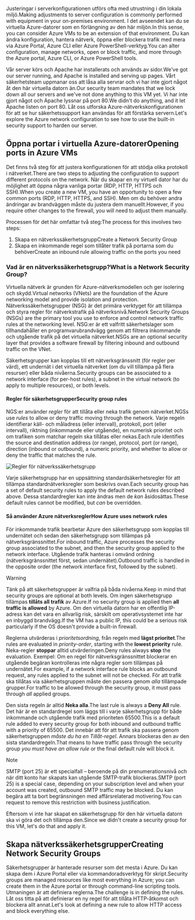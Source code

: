 <span data-ttu-id="0b926-101">Justeringar i serverkonfigurationen utförs ofta med utrustning i din lokala miljö.</span><span class="sxs-lookup"><span data-stu-id="0b926-101">Making adjustments to server configuration is commonly performed with equipment in your on-premises environment.</span></span> <span data-ttu-id="0b926-102">I det avseendet kan du se virtuella Azure-datorer som en förlängning av den här miljön.</span><span class="sxs-lookup"><span data-stu-id="0b926-102">In this sense, you can consider Azure VMs to be an extension of that environment.</span></span> <span data-ttu-id="0b926-103">Du kan ändra konfiguration, hantera nätverk, öppna eller blockera trafik med mera via Azure Portal, Azure CLI eller Azure PowerShell-verktyg.</span><span class="sxs-lookup"><span data-stu-id="0b926-103">You can alter configuration, manage networks, open or block traffic, and more through the Azure portal, Azure CLI, or Azure PowerShell tools.</span></span>

<span data-ttu-id="0b926-104">Vår server körs och Apache har installerats och används av sidor.</span><span class="sxs-lookup"><span data-stu-id="0b926-104">We've got our server running, and Apache is installed and serving up pages.</span></span> <span data-ttu-id="0b926-105">Vårt säkerhetsteam uppmanar oss att låsa alla servrar och vi har inte gjort något åt den här virtuella datorn än.</span><span class="sxs-lookup"><span data-stu-id="0b926-105">Our security team mandates that we lock down all our servers and we've not done anything to this VM yet.</span></span> <span data-ttu-id="0b926-106">Vi har inte gjort något och Apache lyssnar på port 80.</span><span class="sxs-lookup"><span data-stu-id="0b926-106">We didn't do anything, and it let Apache listen on port 80.</span></span> <span data-ttu-id="0b926-107">Låt oss utforska Azure-nätverkskonfigurationen för att se hur säkerhetssupport kan användas för att förstärka servern.</span><span class="sxs-lookup"><span data-stu-id="0b926-107">Let's explore the Azure network configuration to see how to use the built-in security support to harden our server.</span></span>

## <a name="opening-ports-in-azure-vms"></a><span data-ttu-id="0b926-108">Öppna portar i virtuella Azure-datorer</span><span class="sxs-lookup"><span data-stu-id="0b926-108">Opening ports in Azure VMs</span></span>

<!-- TODO: Azure portal is inconsistent here in applying the NSG.
By default, new VMs are locked down. 

Apps can make outgoing requests, but the only inbound traffic allowed is from the virtual network (e.g., other resources on the same local network), and from Azure's Load Balancer (probe checks). -->

<span data-ttu-id="0b926-109">Det finns två steg för att justera konfigurationen för att stödja olika protokoll i nätverket.</span><span class="sxs-lookup"><span data-stu-id="0b926-109">There are two steps to adjusting the configuration to support different protocols on the network.</span></span> <span data-ttu-id="0b926-110">När du skapar en ny virtuell dator har du möjlighet att öppna några vanliga portar (RDP, HTTP, HTTPS och SSH).</span><span class="sxs-lookup"><span data-stu-id="0b926-110">When you create a new VM, you have an opportunity to open a few common ports (RDP, HTTP, HTTPS, and SSH).</span></span> <span data-ttu-id="0b926-111">Men om du behöver andra ändringar av brandväggen måste du justera dem manuellt.</span><span class="sxs-lookup"><span data-stu-id="0b926-111">However, if you require other changes to the firewall, you will need to adjust them manually.</span></span>

<span data-ttu-id="0b926-112">Processen för det här omfattar två steg:</span><span class="sxs-lookup"><span data-stu-id="0b926-112">The process for this involves two steps:</span></span>

1. <span data-ttu-id="0b926-113">Skapa en nätverkssäkerhetsgrupp</span><span class="sxs-lookup"><span data-stu-id="0b926-113">Create a Network Security Group</span></span>
2. <span data-ttu-id="0b926-114">Skapa en inkommande regel som tillåter trafik på portarna som du behöver</span><span class="sxs-lookup"><span data-stu-id="0b926-114">Create an inbound rule allowing traffic on the ports you need</span></span>

### <a name="what-is-a-network-security-group"></a><span data-ttu-id="0b926-115">Vad är en nätverkssäkerhetsgrupp?</span><span class="sxs-lookup"><span data-stu-id="0b926-115">What is a Network Security Group?</span></span>

<span data-ttu-id="0b926-116">Virtuella nätverk är grunden för Azure-nätverksmodellen och ger isolering och skydd.</span><span class="sxs-lookup"><span data-stu-id="0b926-116">Virtual networks (VNets) are the foundation of the Azure networking model and provide isolation and protection.</span></span> <span data-ttu-id="0b926-117">Nätverkssäkerhetsgrupper (NSG) är det primära verktyget för att tillämpa och styra regler för nätverkstrafik på nätverksnivå.</span><span class="sxs-lookup"><span data-stu-id="0b926-117">Network Security Groups (NSGs) are the primary tool you use to enforce and control network traffic rules at the networking level.</span></span> <span data-ttu-id="0b926-118">NSG:er är ett valfritt säkerhetslager som tillhandahåller en programvarubrandvägg genom att filtrera inkommande och utgående trafik på det virtuella nätverket.</span><span class="sxs-lookup"><span data-stu-id="0b926-118">NSGs are an optional security layer that provides a software firewall by filtering inbound and outbound traffic on the VNet.</span></span> 

<span data-ttu-id="0b926-119">Säkerhetsgrupper kan kopplas till ett nätverksgränssnitt (för regler per värd), ett undernät i det virtuella nätverket (om du vill tillämpa på flera resurser) eller båda nivåerna.</span><span class="sxs-lookup"><span data-stu-id="0b926-119">Security groups can be associated to a network interface (for per-host rules), a subnet in the virtual network (to apply to multiple resources), or both levels.</span></span> 

#### <a name="security-group-rules"></a><span data-ttu-id="0b926-120">Regler för säkerhetsgrupper</span><span class="sxs-lookup"><span data-stu-id="0b926-120">Security group rules</span></span>

<span data-ttu-id="0b926-121">NGS:er använder _regler_ för att tillåta eller neka trafik genom nätverket.</span><span class="sxs-lookup"><span data-stu-id="0b926-121">NGSs use _rules_ to allow or deny traffic moving through the network.</span></span> <span data-ttu-id="0b926-122">Varje regeln identifierar käll- och måladress (eller intervall), protokoll, port (eller intervall), riktning (inkommande eller utgående), en numerisk prioritet och om trafiken som matchar regeln ska tillåtas eller nekas.</span><span class="sxs-lookup"><span data-stu-id="0b926-122">Each rule identifies the source and destination address (or range), protocol, port (or range), direction (inbound or outbound), a numeric priority, and whether to allow or deny the traffic that matches the rule.</span></span>

![Regler för nätverkssäkerhetsgrupp](../media-drafts/7-nsg-rules.png)

<span data-ttu-id="0b926-124">Varje säkerhetsgrupp har en uppsättning standardsäkerhetsregler för att tillämpa standardnätverksregler som beskrivs ovan.</span><span class="sxs-lookup"><span data-stu-id="0b926-124">Each security group has a set of default security rules to apply the default network rules described above.</span></span> <span data-ttu-id="0b926-125">Dessa standardregler kan inte ändras men de _kan_ åsidosättas.</span><span class="sxs-lookup"><span data-stu-id="0b926-125">These default rules cannot be modified, but _can_ be overridden.</span></span>

#### <a name="how-azure-uses-network-rules"></a><span data-ttu-id="0b926-126">Så använder Azure nätverksregler</span><span class="sxs-lookup"><span data-stu-id="0b926-126">How Azure uses network rules</span></span>

<span data-ttu-id="0b926-127">För inkommande trafik bearbetar Azure den säkerhetsgrupp som kopplas till undernätet och sedan den säkerhetsgrupp som tillämpas på nätverksgränssnittet.</span><span class="sxs-lookup"><span data-stu-id="0b926-127">For inbound traffic, Azure processes the security group associated to the subnet, and then the security group applied to the network interface.</span></span> <span data-ttu-id="0b926-128">Utgående trafik hanteras i omvänd ordning (nätverksgränssnittet först, sedan undernätet).</span><span class="sxs-lookup"><span data-stu-id="0b926-128">Outbound traffic is handled in the opposite order (the network interface first, followed by the subnet).</span></span>

> [!WARNING]
> <span data-ttu-id="0b926-129">Tänk på att säkerhetsgrupper är valfria på båda nivåerna.</span><span class="sxs-lookup"><span data-stu-id="0b926-129">Keep in mind that security groups are optional at both levels.</span></span> <span data-ttu-id="0b926-130">Om ingen säkerhetsgrupp tillämpas **tillåts all trafik** av Azure.</span><span class="sxs-lookup"><span data-stu-id="0b926-130">If no security group is applied then **all traffic is allowed** by Azure.</span></span> <span data-ttu-id="0b926-131">Om den virtuella datorn har en offentlig IP-adress kan det vara en allvarlig risk, särskilt om operativsystemet inte har en inbyggd brandvägg.</span><span class="sxs-lookup"><span data-stu-id="0b926-131">If the VM has a public IP, this could be a serious risk particularly if the OS doesn't provide a built-in firewall.</span></span>

<span data-ttu-id="0b926-132">Reglerna utvärderas i _prioritetsordning_, från regeln med **lägst prioritet**.</span><span class="sxs-lookup"><span data-stu-id="0b926-132">The rules are evaluated in _priority-order_, starting with the **lowest priority** rule.</span></span> <span data-ttu-id="0b926-133">Neka-regler **stoppar** alltid utvärderingen.</span><span class="sxs-lookup"><span data-stu-id="0b926-133">Deny rules always **stop** the evaluation.</span></span> <span data-ttu-id="0b926-134">Exempel: Om en regel för nätverksgränssnittet blockerar en utgående begäran kontrolleras inte några regler som tillämpas på undernätet.</span><span class="sxs-lookup"><span data-stu-id="0b926-134">For example, if a network interface rule blocks an outbound request, any rules applied to the subnet will not be checked.</span></span> <span data-ttu-id="0b926-135">För att trafik ska tillåtas via säkerhetsgruppen måste den passera genom _alla_ tillämpade grupper.</span><span class="sxs-lookup"><span data-stu-id="0b926-135">For traffic to be allowed through the security group, it must pass through _all_ applied groups.</span></span>

<span data-ttu-id="0b926-136">Den sista regeln är alltid **Neka alla**.</span><span class="sxs-lookup"><span data-stu-id="0b926-136">The last rule is always a **Deny All** rule.</span></span> <span data-ttu-id="0b926-137">Det här är en standardregel som läggs till i varje säkerhetsgrupp för både inkommande och utgående trafik med prioriteten 65500.</span><span class="sxs-lookup"><span data-stu-id="0b926-137">This is a default rule added to every security group for both inbound and outbound traffic with a priority of 65500.</span></span> <span data-ttu-id="0b926-138">Det innebär att för att trafik ska passera genom säkerhetsgruppen _måste du ha en Tillåt-regel_. Annars blockeras den av den sista standardregeln.</span><span class="sxs-lookup"><span data-stu-id="0b926-138">That means to have traffic pass through the security group _you must have an allow rule_ or the final default rule will block it.</span></span>

> [!NOTE]
> <span data-ttu-id="0b926-139">SMTP (port 25) är ett specialfall – beroende på din prenumerationsnivå och när ditt konto har skapats kan utgående SMTP-trafik blockeras.</span><span class="sxs-lookup"><span data-stu-id="0b926-139">SMTP (port 25) is a special case, depending on your subscription level and when your account was created, outbound SMTP traffic may be blocked.</span></span> <span data-ttu-id="0b926-140">Du kan begära att ta bort begränsningen med affärsrelaterad motivering.</span><span class="sxs-lookup"><span data-stu-id="0b926-140">You can request to remove this restriction with business justification.</span></span>

<span data-ttu-id="0b926-141">Eftersom vi inte har skapat en säkerhetsgrupp för den här virtuella datorn ska vi göra det och tillämpa den.</span><span class="sxs-lookup"><span data-stu-id="0b926-141">Since we didn't create a security group for this VM, let's do that and apply it.</span></span>

## <a name="creating-network-security-groups"></a><span data-ttu-id="0b926-142">Skapa nätverkssäkerhetsgrupper</span><span class="sxs-lookup"><span data-stu-id="0b926-142">Creating Network Security Groups</span></span>

<span data-ttu-id="0b926-143">Säkerhetsgrupper är hanterade resurser som det mesta i Azure. Du kan skapa dem i Azure Portal eller via kommandoradsverktyg för skript.</span><span class="sxs-lookup"><span data-stu-id="0b926-143">Security groups are managed resources like most everything in Azure; you can create them in the Azure portal or through command-line scripting tools.</span></span> <span data-ttu-id="0b926-144">Utmaningen är att definiera reglerna.</span><span class="sxs-lookup"><span data-stu-id="0b926-144">The challenge is in defining the rules.</span></span> <span data-ttu-id="0b926-145">Låt oss titta på att definierar en ny regel för att tillåta HTTP-åtkomst och blockera allt annat.</span><span class="sxs-lookup"><span data-stu-id="0b926-145">Let's look at defining a new rule to allow HTTP access and block everything else.</span></span>